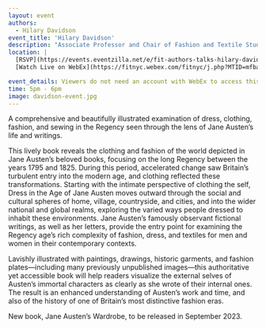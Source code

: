 ```yaml
---
layout: event
authors:
  - Hilary Davidson
event_title: 'Hilary Davidson'
description: "Associate Professor and Chair of Fashion and Textile Studies, Hilary Davidson, talks about her books, Dress in the Age of Jane Austen and Jane Austen's Wardrobe"
location: |
  [RSVP](https://events.eventzilla.net/e/fit-authors-talks-hilary-davidson-2138594677)  
  [Watch Live on WebEx](https://fitnyc.webex.com/fitnyc/j.php?MTID=mfba25e47d33400b4e1851c1415aaee94)

event_details: Viewers do not need an account with WebEx to access this event. After clicking the link, the event can be viewed either through your web browser or by downloading the WebEx desktop application. If this is your first time using WebEx, please plan on joining the event several minutes before the starting time to troubleshoot any issues.
time: 5pm - 6pm
image: davidson-event.jpg
---
```

A comprehensive and beautifully illustrated examination of dress, clothing, fashion, and sewing in the Regency seen through the lens of Jane Austen’s life and writings.

This lively book reveals the clothing and fashion of the world depicted in Jane Austen’s beloved books, focusing on the long Regency between the years 1795 and 1825. During this period, accelerated change saw Britain’s turbulent entry into the modern age, and clothing reflected these transformations. Starting with the intimate perspective of clothing the self, Dress in the Age of Jane Austen moves outward through the social and cultural spheres of home, village, countryside, and cities, and into the wider national and global realms, exploring the varied ways people dressed to inhabit these environments. Jane Austen’s famously observant fictional writings, as well as her letters, provide the entry point for examining the Regency age’s rich complexity of fashion, dress, and textiles for men and women in their contemporary contexts.

Lavishly illustrated with paintings, drawings, historic garments, and fashion plates—including many previously unpublished images—this authoritative yet accessible book will help readers visualize the external selves of Austen’s immortal characters as clearly as she wrote of their internal ones. The result is an enhanced understanding of Austen’s work and time, and also of the history of one of Britain’s most distinctive fashion eras.

New book, Jane Austen’s Wardrobe, to be released in September 2023.
